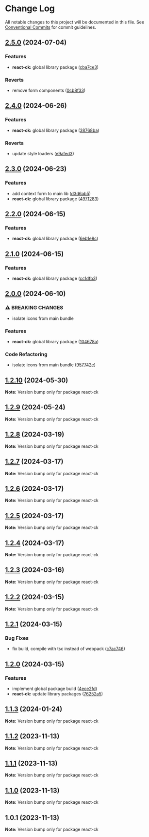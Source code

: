 # Change Log

All notable changes to this project will be documented in this file.
See [Conventional Commits](https://conventionalcommits.org) for commit guidelines.

## [2.5.0](https://github.com/abelflopes/react-ck/compare/react-ck@2.4.0...react-ck@2.5.0) (2024-07-04)


### Features

* **react-ck:** global library package ([cba7ce3](https://github.com/abelflopes/react-ck/commit/cba7ce3f2c0a7a9f81ac5d77894a7b2fa00e8631))


### Reverts

* remove form components ([0cb8f33](https://github.com/abelflopes/react-ck/commit/0cb8f33a7233bb8a54f581deeefabba42b51e93d))



## [2.4.0](https://github.com/abelflopes/react-ck/compare/react-ck@2.3.0...react-ck@2.4.0) (2024-06-26)


### Features

* **react-ck:** global library package ([38768ba](https://github.com/abelflopes/react-ck/commit/38768ba91a61eb09327aff76e1f511f84a2e88af))


### Reverts

* update style loaders ([e9afed3](https://github.com/abelflopes/react-ck/commit/e9afed309e7893e95b4b02cceb7e9636670740b8))



## [2.3.0](https://github.com/abelflopes/react-ck/compare/react-ck@2.2.0...react-ck@2.3.0) (2024-06-23)


### Features

* add context form to main lib ([d3d6ab5](https://github.com/abelflopes/react-ck/commit/d3d6ab5158edee4f41176df72ecd05003c17ea15))
* **react-ck:** global library package ([4971283](https://github.com/abelflopes/react-ck/commit/4971283143062e57e04877dfd91fae27d598869b))



## [2.2.0](https://github.com/abelflopes/react-ck/compare/react-ck@2.1.0...react-ck@2.2.0) (2024-06-15)


### Features

* **react-ck:** global library package ([6eb1e8c](https://github.com/abelflopes/react-ck/commit/6eb1e8c86e5167cbc9e32583f6f66b9646a06758))



## [2.1.0](https://github.com/abelflopes/react-ck/compare/react-ck@2.0.0...react-ck@2.1.0) (2024-06-15)


### Features

* **react-ck:** global library package ([cc1dfb3](https://github.com/abelflopes/react-ck/commit/cc1dfb31802bbdb80700efab428938ff7b6a764c))



## [2.0.0](https://github.com/abelflopes/react-ck/compare/react-ck@1.2.10...react-ck@2.0.0) (2024-06-10)


### ⚠ BREAKING CHANGES

* isolate icons from main bundle

### Features

* **react-ck:** global library package ([104678a](https://github.com/abelflopes/react-ck/commit/104678ad0d5b35fee7770fa1bc0fd5b2dc319f1b))


### Code Refactoring

* isolate icons from main bundle ([957742e](https://github.com/abelflopes/react-ck/commit/957742e12cbdeabd4d51272b05cf61e182463ef4))



## [1.2.10](https://github.com/abelflopes/react-ck/compare/react-ck@1.2.9...react-ck@1.2.10) (2024-05-30)

**Note:** Version bump only for package react-ck





## [1.2.9](https://github.com/abelflopes/react-ck/compare/react-ck@1.2.8...react-ck@1.2.9) (2024-05-24)

**Note:** Version bump only for package react-ck





## [1.2.8](https://github.com/abelflopes/react-ck/compare/react-ck@1.2.7...react-ck@1.2.8) (2024-03-19)

**Note:** Version bump only for package react-ck





## [1.2.7](https://github.com/abelflopes/react-ck/compare/react-ck@1.2.6...react-ck@1.2.7) (2024-03-17)

**Note:** Version bump only for package react-ck





## [1.2.6](https://github.com/abelflopes/react-ck/compare/react-ck@1.2.5...react-ck@1.2.6) (2024-03-17)

**Note:** Version bump only for package react-ck





## [1.2.5](https://github.com/abelflopes/react-ck/compare/react-ck@1.2.4...react-ck@1.2.5) (2024-03-17)

**Note:** Version bump only for package react-ck





## [1.2.4](https://github.com/abelflopes/react-ck/compare/react-ck@1.2.3...react-ck@1.2.4) (2024-03-17)

**Note:** Version bump only for package react-ck





## [1.2.3](https://github.com/abelflopes/react-ck/compare/react-ck@1.2.2...react-ck@1.2.3) (2024-03-16)

**Note:** Version bump only for package react-ck





## [1.2.2](https://github.com/abelflopes/react-ck/compare/react-ck@1.2.1...react-ck@1.2.2) (2024-03-15)

**Note:** Version bump only for package react-ck





## [1.2.1](https://github.com/abelflopes/react-ck/compare/react-ck@1.2.0...react-ck@1.2.1) (2024-03-15)


### Bug Fixes

* fix build, compile with tsc instead of webpack ([c7ac746](https://github.com/abelflopes/react-ck/commit/c7ac7464591ce7a392774125c9b4adaa5d79a80b))



## [1.2.0](https://github.com/abelflopes/react-ck/compare/react-ck@1.1.3...react-ck@1.2.0) (2024-03-15)


### Features

* implement global package build ([4ece2fd](https://github.com/abelflopes/react-ck/commit/4ece2fd70ddc056e407e8aec5447edf3b4ed6272))
* **react-ck:** update library packages ([76252a5](https://github.com/abelflopes/react-ck/commit/76252a53cb6e998bb01704a679d8a9fc44a1b132))



## [1.1.3](https://github.com/abelflopes/react-ck/compare/react-ck@1.1.2...react-ck@1.1.3) (2024-01-24)

**Note:** Version bump only for package react-ck





## [1.1.2](https://github.com/abelflopes/react-ck/compare/react-ck@1.1.1...react-ck@1.1.2) (2023-11-13)

**Note:** Version bump only for package react-ck





## [1.1.1](https://github.com/abelflopes/react-ck/compare/react-ck@1.1.0...react-ck@1.1.1) (2023-11-13)

**Note:** Version bump only for package react-ck





## [1.1.0](https://github.com/abelflopes/react-ck/compare/react-ck@1.0.1...react-ck@1.1.0) (2023-11-13)

**Note:** Version bump only for package react-ck





## 1.0.1 (2023-11-13)

**Note:** Version bump only for package react-ck
